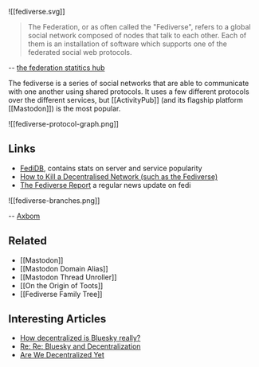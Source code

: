 ![[fediverse.svg]]

> The Federation, or as often called the "Fediverse", refers to a global social network composed of nodes that talk to each other. Each of them is an installation of software which supports one of the federated social web protocols.

-- [the federation statitics hub](https://the-federation.info/)

The fediverse is a series of social networks that are able to communicate with one another using shared protocols.  It uses a few different protocols over the different services, but [[ActivityPub]] (and its flagship platform [[Mastodon]]) is the most popular.

![[fediverse-protocol-graph.png]]

## Links

- [FediDB](https://fedidb.org/), contains stats on server and service popularity
- [How to Kill a Decentralised Network (such as the Fediverse)](https://ploum.net/2023-06-23-how-to-kill-decentralised-networks.html)
- [The Fediverse Report](https://fediversereport.com/) a regular news update on fedi

![[fediverse-branches.png]]

-- [Axbom](https://axbom.com/fediverse/)

## Related

- [[Mastodon]]
- [[Mastodon Domain Alias]]
- [[Mastodon Thread Unroller]]
- [[On the Origin of Toots]]
- [[Fediverse Family Tree]]


## Interesting Articles

- [How decentralized is Bluesky really?](https://dustycloud.org/blog/how-decentralized-is-bluesky/)
- [Re: Re: Bluesky and Decentralization](https://dustycloud.org/blog/re-re-bluesky-decentralization/#f)
- [Are We Decentralized Yet](https://arewedecentralizedyet.online/)
